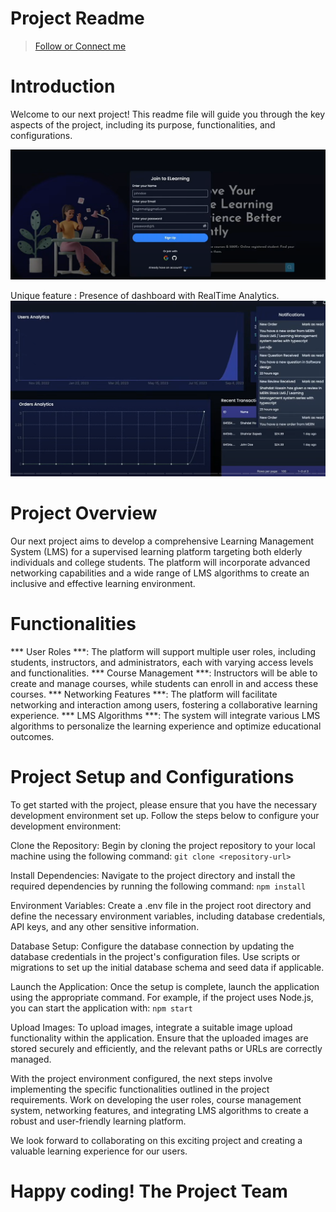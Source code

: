 # Project Readme

> [Follow or Connect me](https://www.linkedin.com/in/jagan-kumar-hotta-502a76270/)

# Introduction
Welcome to our next project! This readme file will guide you through the key aspects of the project, including its purpose, functionalities, and configurations.

![This is the example of Homepage](./homepage.png)

Unique feature : Presence of dashboard with RealTime Analytics.
![This is the example of Dashboard](./dashboard.png)

# Project Overview

Our next project aims to develop a comprehensive Learning Management System (LMS) for a supervised learning platform targeting both elderly individuals and college students. The platform will incorporate advanced networking capabilities and a wide range of LMS algorithms to create an inclusive and effective learning environment.

# Functionalities
 *** User Roles ***: The platform will support multiple user roles, including students, instructors, and administrators, each with varying access levels and functionalities.
 *** Course Management ***: Instructors will be able to create and manage courses, while students can enroll in and access these courses.
 *** Networking Features ***: The platform will facilitate networking and interaction among users, fostering a collaborative learning experience.
 *** LMS Algorithms ***: The system will integrate various LMS algorithms to personalize the learning experience and optimize educational outcomes.

# Project Setup and Configurations
To get started with the project, please ensure that you have the necessary development environment set up. Follow the steps below to configure your development environment:

Clone the Repository: Begin by cloning the project repository to your local machine using the following command:
```git clone <repository-url> ```

Install Dependencies: Navigate to the project directory and install the required dependencies by running the following command:
```npm install```

Environment Variables: Create a .env file in the project root directory and define the necessary environment variables, including database credentials, API keys, and any other sensitive information.

Database Setup: Configure the database connection by updating the database credentials in the project's configuration files. Use scripts or migrations to set up the initial database schema and seed data if applicable.

Launch the Application: Once the setup is complete, launch the application using the appropriate command. For example, if the project uses Node.js, you can start the application with:
```npm start```

Upload Images: To upload images, integrate a suitable image upload functionality within the application. Ensure that the uploaded images are stored securely and efficiently, and the relevant paths or URLs are correctly managed.


With the project environment configured, the next steps involve implementing the specific functionalities outlined in the project requirements. Work on developing the user roles, course management system, networking features, and integrating LMS algorithms to create a robust and user-friendly learning platform.

We look forward to collaborating on this exciting project and creating a valuable learning experience for our users.

# Happy coding! The Project Team
